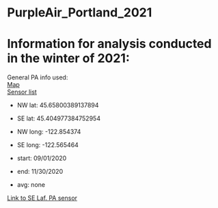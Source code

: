 # PurpleAir_Portland_2021

# Information for analysis conducted in the winter of 2021:

General PA info used:  
[Map](https://www.purpleair.com/map?opt=1/i/mAQI/a10/cC0#10.48/45.5316/-122.886)  
[Sensor list](https://www.purpleair.com/sensorlist?exclude=true&nwlat=45.65800389137894&selat=45.404977384752954&nwlng=-122.854374&selng=-122.565464)  
  
* NW lat: 45.65800389137894  
* SE lat: 45.404977384752954  
* NW long: -122.854374  
* SE long: -122.565464  
  
* start: 09/01/2020  
* end: 11/30/2020  
* avg: none  


[Link to SE Laf. PA sensor](https://www.purpleair.com/sensorlist?key=XCHCW5552LTSHFEA&show=9814)